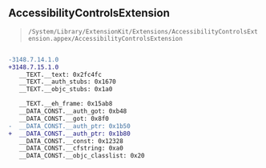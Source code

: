 ## AccessibilityControlsExtension

> `/System/Library/ExtensionKit/Extensions/AccessibilityControlsExtension.appex/AccessibilityControlsExtension`

```diff

-3148.7.14.1.0
+3148.7.15.1.0
   __TEXT.__text: 0x2fc4fc
   __TEXT.__auth_stubs: 0x1670
   __TEXT.__objc_stubs: 0x1a0

   __TEXT.__eh_frame: 0x15ab8
   __DATA_CONST.__auth_got: 0xb48
   __DATA_CONST.__got: 0x8f0
-  __DATA_CONST.__auth_ptr: 0x1b50
+  __DATA_CONST.__auth_ptr: 0x1b80
   __DATA_CONST.__const: 0x12328
   __DATA_CONST.__cfstring: 0xa0
   __DATA_CONST.__objc_classlist: 0x20

```
